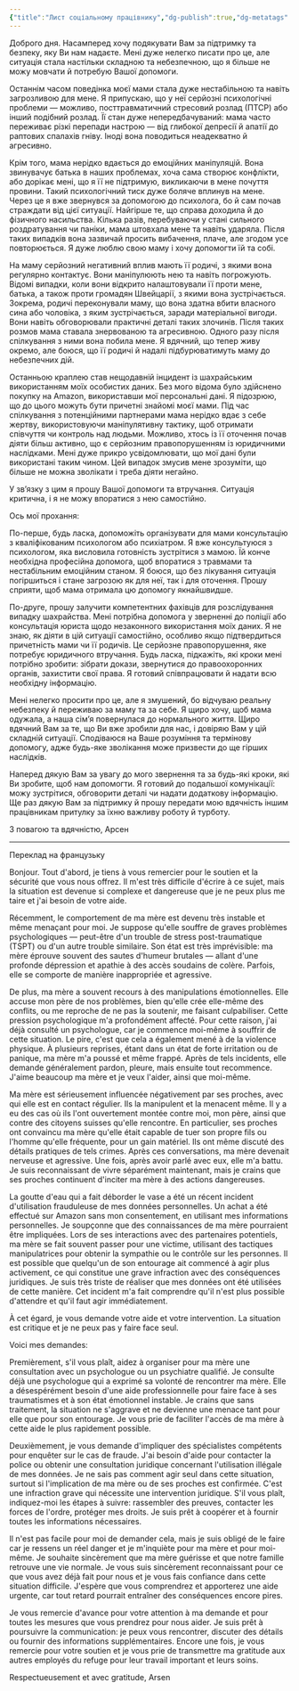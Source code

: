 ```yaml
---
{"title":"Лист соціальному працівнику","dg-publish":true,"dg-metatags":null,"dg-home":null,"permalink":"/list-soczialnomu-praczivniku/","dgPassFrontmatter":true,"noteIcon":""}
---
```



Доброго дня. Насамперед хочу подякувати Вам за підтримку та безпеку, яку Ви нам надаєте. Мені дуже нелегко писати про це, але ситуація стала настільки складною та небезпечною, що я більше не можу мовчати й потребую Вашої допомоги.

Останнім часом поведінка моєї мами стала дуже нестабільною та навіть загрозливою для мене. Я припускаю, що у неї серйозні психологічні проблеми — можливо, посттравматичний стресовий розлад (ПТСР) або інший подібний розлад. Її стан дуже непередбачуваний: мама часто переживає різкі перепади настрою — від глибокої депресії й апатії до раптових спалахів гніву. Іноді вона поводиться неадекватно й агресивно.

Крім того, мама нерідко вдається до емоційних маніпуляцій. Вона звинувачує батька в наших проблемах, хоча сама створює конфлікти, або дорікає мені, що я її не підтримую, викликаючи в мене почуття провини. Такий психологічний тиск дуже боляче вплинув на мене. Через це я вже звернувся за допомогою до психолога, бо й сам почав страждати від цієї ситуації. Найгірше те, що справа доходила й до фізичного насильства. Кілька разів, перебуваючи у стані сильного роздратування чи паніки, мама штовхала мене та навіть ударяла. Після таких випадків вона зазвичай просить вибачення, плаче, але згодом усе повторюється. Я дуже люблю свою маму і хочу допомогти їй та собі.

На маму серйозний негативний вплив мають її родичі, з якими вона регулярно контактує. Вони маніпулюють нею та навіть погрожують. Відомі випадки, коли вони відкрито налаштовували її проти мене, батька, а також проти громадян Швейцарії, з якими вона зустрічається. Зокрема, родичі переконували маму, що вона здатна вбити власного сина або чоловіка, з яким зустрічається, заради матеріальної вигоди. Вони навіть обговорювали практичні деталі таких злочинів. Після таких розмов мама ставала знервованою та агресивною. Одного разу після спілкування з ними вона побила мене. Я вдячний, що тепер живу окремо, але боюся, що її родичі й надалі підбурюватимуть маму до небезпечних дій.

Останньою краплею став нещодавній інцидент із шахрайським використанням моїх особистих даних. Без мого відома було здійснено покупку на Amazon, використавши мої персональні дані. Я підозрюю, що до цього можуть бути причетні знайомі моєї мами. Під час спілкування з потенційними партнерами мама нерідко вдає з себе жертву, використовуючи маніпулятивну тактику, щоб отримати співчуття чи контроль над людьми. Можливо, хтось із її оточення почав діяти більш активно, що є серйозним правопорушенням із юридичними наслідками. Мені дуже прикро усвідомлювати, що мої дані були використані таким чином. Цей випадок змусив мене зрозуміти, що більше не можна зволікати і треба діяти негайно.

У зв’язку з цим я прошу Вашої допомоги та втручання. Ситуація критична, і я не можу впоратися з нею самостійно.

Ось мої прохання:

По-перше, будь ласка, допоможіть організувати для мами консультацію з кваліфікованим психологом або психіатром. Я вже консультуюся з психологом, яка висловила готовність зустрітися з мамою. Їй конче необхідна професійна допомога, щоб впоратися з травмами та нестабільним емоційним станом. Я боюся, що без лікування ситуація погіршиться і стане загрозою як для неї, так і для оточення. Прошу сприяти, щоб мама отримала цю допомогу якнайшвидше.

По-друге, прошу залучити компетентних фахівців для розслідування випадку шахрайства. Мені потрібна допомога у зверненні до поліції або консультація юриста щодо незаконного використання моїх даних. Я не знаю, як діяти в цій ситуації самостійно, особливо якщо підтвердиться причетність мами чи її родичів. Це серйозне правопорушення, яке потребує юридичного втручання. Будь ласка, підкажіть, які кроки мені потрібно зробити: зібрати докази, звернутися до правоохоронних органів, захистити свої права. Я готовий співпрацювати й надати всю необхідну інформацію.


Мені нелегко просити про це, але я змушений, бо відчуваю реальну небезпеку й переживаю за маму та за себе. Я щиро хочу, щоб мама одужала, а наша сім’я повернулася до нормального життя. Щиро вдячний Вам за те, що Ви вже зробили для нас, і довіряю Вам у цій складній ситуації. Сподіваюся на Ваше розуміння та термінову допомогу, адже будь-яке зволікання може призвести до ще гірших наслідків.

Наперед дякую Вам за увагу до мого звернення та за будь-які кроки, які Ви зробите, щоб нам допомогти. Я готовий до подальшої комунікації: можу зустрітися, обговорити деталі чи надати додаткову інформацію. Ще раз дякую Вам за підтримку й прошу передати мою вдячність іншим працівникам притулку за їхню важливу роботу й турботу.

З повагою та вдячністю,
Арсен


---

Переклад на французьку

Bonjour. Tout d'abord, je tiens à vous remercier pour le soutien et la sécurité que vous nous offrez. Il m'est très difficile d'écrire à ce sujet, mais la situation est devenue si complexe et dangereuse que je ne peux plus me taire et j'ai besoin de votre aide.

Récemment, le comportement de ma mère est devenu très instable et même menaçant pour moi. Je suppose qu'elle souffre de graves problèmes psychologiques — peut-être d'un trouble de stress post-traumatique (TSPT) ou d'un autre trouble similaire. Son état est très imprévisible: ma mère éprouve souvent des sautes d'humeur brutales — allant d'une profonde dépression et apathie à des accès soudains de colère. Parfois, elle se comporte de manière inappropriée et agressive.

De plus, ma mère a souvent recours à des manipulations émotionnelles. Elle accuse mon père de nos problèmes, bien qu'elle crée elle-même des conflits, ou me reproche de ne pas la soutenir, me faisant culpabiliser. Cette pression psychologique m'a profondément affecté. Pour cette raison, j'ai déjà consulté un psychologue, car je commence moi-même à souffrir de cette situation. Le pire, c'est que cela a également mené à de la violence physique. À plusieurs reprises, étant dans un état de forte irritation ou de panique, ma mère m'a poussé et même frappé. Après de tels incidents, elle demande généralement pardon, pleure, mais ensuite tout recommence. J'aime beaucoup ma mère et je veux l'aider, ainsi que moi-même.

Ma mère est sérieusement influencée négativement par ses proches, avec qui elle est en contact régulier. Ils la manipulent et la menacent même. Il y a eu des cas où ils l'ont ouvertement montée contre moi, mon père, ainsi que contre des citoyens suisses qu'elle rencontre. En particulier, ses proches ont convaincu ma mère qu'elle était capable de tuer son propre fils ou l'homme qu'elle fréquente, pour un gain matériel. Ils ont même discuté des détails pratiques de tels crimes. Après ces conversations, ma mère devenait nerveuse et agressive. Une fois, après avoir parlé avec eux, elle m'a battu. Je suis reconnaissant de vivre séparément maintenant, mais je crains que ses proches continuent d'inciter ma mère à des actions dangereuses.

La goutte d'eau qui a fait déborder le vase a été un récent incident d'utilisation frauduleuse de mes données personnelles. Un achat a été effectué sur Amazon sans mon consentement, en utilisant mes informations personnelles. Je soupçonne que des connaissances de ma mère pourraient être impliquées. Lors de ses interactions avec des partenaires potentiels, ma mère se fait souvent passer pour une victime, utilisant des tactiques manipulatrices pour obtenir la sympathie ou le contrôle sur les personnes. Il est possible que quelqu'un de son entourage ait commencé à agir plus activement, ce qui constitue une grave infraction avec des conséquences juridiques. Je suis très triste de réaliser que mes données ont été utilisées de cette manière. Cet incident m'a fait comprendre qu'il n'est plus possible d'attendre et qu'il faut agir immédiatement.

À cet égard, je vous demande votre aide et votre intervention. La situation est critique et je ne peux pas y faire face seul.

Voici mes demandes:

Premièrement, s'il vous plaît, aidez à organiser pour ma mère une consultation avec un psychologue ou un psychiatre qualifié. Je consulte déjà une psychologue qui a exprimé sa volonté de rencontrer ma mère. Elle a désespérément besoin d'une aide professionnelle pour faire face à ses traumatismes et à son état émotionnel instable. Je crains que sans traitement, la situation ne s'aggrave et ne devienne une menace tant pour elle que pour son entourage. Je vous prie de faciliter l'accès de ma mère à cette aide le plus rapidement possible.

Deuxièmement, je vous demande d'impliquer des spécialistes compétents pour enquêter sur le cas de fraude. J'ai besoin d'aide pour contacter la police ou obtenir une consultation juridique concernant l'utilisation illégale de mes données. Je ne sais pas comment agir seul dans cette situation, surtout si l'implication de ma mère ou de ses proches est confirmée. C'est une infraction grave qui nécessite une intervention juridique. S'il vous plaît, indiquez-moi les étapes à suivre: rassembler des preuves, contacter les forces de l'ordre, protéger mes droits. Je suis prêt à coopérer et à fournir toutes les informations nécessaires.

Il n'est pas facile pour moi de demander cela, mais je suis obligé de le faire car je ressens un réel danger et je m'inquiète pour ma mère et pour moi-même. Je souhaite sincèrement que ma mère guérisse et que notre famille retrouve une vie normale. Je vous suis sincèrement reconnaissant pour ce que vous avez déjà fait pour nous et je vous fais confiance dans cette situation difficile. J'espère que vous comprendrez et apporterez une aide urgente, car tout retard pourrait entraîner des conséquences encore pires.

Je vous remercie d'avance pour votre attention à ma demande et pour toutes les mesures que vous prendrez pour nous aider. Je suis prêt à poursuivre la communication: je peux vous rencontrer, discuter des détails ou fournir des informations supplémentaires. Encore une fois, je vous remercie pour votre soutien et je vous prie de transmettre ma gratitude aux autres employés du refuge pour leur travail important et leurs soins.

Respectueusement et avec gratitude,
Arsen